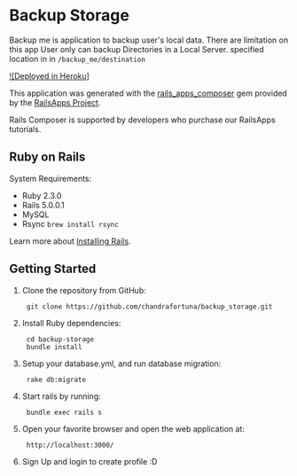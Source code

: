 Backup Storage
================
Backup me is application to backup user's local data. There are limitation on this app
User only can backup Directories in a Local Server. specified location in
in `/backup_me/destination`


[![Deployed in Heroku]](https://backupme.herokuapp.com)

This application was generated with the [rails_apps_composer](https://github.com/RailsApps/rails_apps_composer) gem
provided by the [RailsApps Project](http://railsapps.github.io/).

Rails Composer is supported by developers who purchase our RailsApps tutorials.

Ruby on Rails
-------------

System Requirements:

- Ruby 2.3.0
- Rails 5.0.0.1
- MySQL
- Rsync `brew install rsync`

Learn more about [Installing Rails](http://railsapps.github.io/installing-rails.html).

Getting Started
---------------

1. Clone the repository from GitHub:

        git clone https://github.com/chandrafortuna/backup_storage.git

2. Install Ruby dependencies:

        cd backup-storage
        bundle install

3. Setup your database.yml, and run database migration:

        rake db:migrate

4. Start rails by running:

        bundle exec rails s

5. Open your favorite browser and open the web application at:

        http://localhost:3000/

6. Sign Up and login to create profile :D

